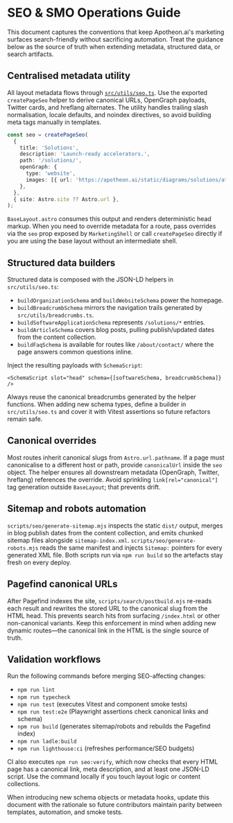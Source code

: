 # SEO & SMO Operations Guide

This document captures the conventions that keep Apotheon.ai's marketing surfaces
search-friendly without sacrificing automation. Treat the guidance below as the
source of truth when extending metadata, structured data, or search artifacts.

## Centralised metadata utility

All layout metadata flows through [`src/utils/seo.ts`](../../src/utils/seo.ts).
Use the exported `createPageSeo` helper to derive canonical URLs, OpenGraph
payloads, Twitter cards, and hreflang alternates. The utility handles trailing
slash normalisation, locale defaults, and noindex directives, so avoid building
meta tags manually in templates.

```ts
const seo = createPageSeo(
  {
    title: 'Solutions',
    description: 'Launch-ready accelerators.',
    path: '/solutions/',
    openGraph: {
      type: 'website',
      images: [{ url: 'https://apotheon.ai/static/diagrams/solutions/atlas.svg' }],
    },
  },
  { site: Astro.site ?? Astro.url },
);
```

`BaseLayout.astro` consumes this output and renders deterministic head markup.
When you need to override metadata for a route, pass overrides via the `seo`
prop exposed by `MarketingShell` or call `createPageSeo` directly if you are
using the base layout without an intermediate shell.

## Structured data builders

Structured data is composed with the JSON-LD helpers in `src/utils/seo.ts`:

- `buildOrganizationSchema` and `buildWebsiteSchema` power the homepage.
- `buildBreadcrumbSchema` mirrors the navigation trails generated by
  `src/utils/breadcrumbs.ts`.
- `buildSoftwareApplicationSchema` represents `/solutions/*` entries.
- `buildArticleSchema` covers blog posts, pulling publish/updated dates from the
  content collection.
- `buildFaqSchema` is available for routes like `/about/contact/` where the page
  answers common questions inline.

Inject the resulting payloads with `SchemaScript`:

```astro
<SchemaScript slot="head" schema={[softwareSchema, breadcrumbSchema]} />
```

Always reuse the canonical breadcrumbs generated by the helper functions. When
adding new schema types, define a builder in `src/utils/seo.ts` and cover it with
Vitest assertions so future refactors remain safe.

## Canonical overrides

Most routes inherit canonical slugs from `Astro.url.pathname`. If a page must
canonicalise to a different host or path, provide `canonicalUrl` inside the
`seo` object. The helper ensures all downstream metadata (OpenGraph, Twitter,
hreflang) references the override. Avoid sprinkling `link[rel="canonical"]`
tag generation outside `BaseLayout`; that prevents drift.

## Sitemap and robots automation

`scripts/seo/generate-sitemap.mjs` inspects the static `dist/` output, merges in
blog publish dates from the content collection, and emits chunked sitemap files
alongside `sitemap-index.xml`. `scripts/seo/generate-robots.mjs` reads the same
manifest and injects `Sitemap:` pointers for every generated XML file. Both
scripts run via `npm run build` so the artefacts stay fresh on every deploy.

## Pagefind canonical URLs

After Pagefind indexes the site, `scripts/search/postbuild.mjs` re-reads each
result and rewrites the stored URL to the canonical slug from the HTML head.
This prevents search hits from surfacing `/index.html` or other non-canonical
variants. Keep this enforcement in mind when adding new dynamic routes—the
canonical link in the HTML is the single source of truth.

## Validation workflows

Run the following commands before merging SEO-affecting changes:

- `npm run lint`
- `npm run typecheck`
- `npm run test` (executes Vitest and component smoke tests)
- `npm run test:e2e` (Playwright assertions check canonical links and schema)
- `npm run build` (generates sitemap/robots and rebuilds the Pagefind index)
- `npm run ladle:build`
- `npm run lighthouse:ci` (refreshes performance/SEO budgets)

CI also executes `npm run seo:verify`, which now checks that every HTML page has
a canonical link, meta description, and at least one JSON-LD script. Use the
command locally if you touch layout logic or content collections.

When introducing new schema objects or metadata hooks, update this document with
the rationale so future contributors maintain parity between templates,
automation, and smoke tests.
